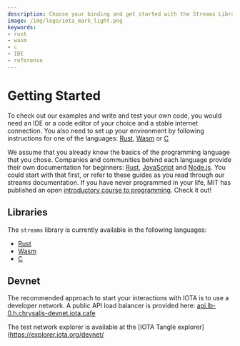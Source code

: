 ```yaml
---
description: Choose your binding and get started with the Streams Library. 
image: /img/logo/iota_mark_light.png
keywords:
- rust
- wasm
- c
- IDE
- reference
---
```

# Getting Started

To check out our examples and write and test your own code, you would need an IDE or a code editor of your choice and a stable internet connection. You also need to set up your environment by following instructions for one of the languages: [Rust](rust_getting_started.md), [Wasm](wasm_getting_started.md) or [C](c_getting_started.md)

We assume that you already know the basics of the programming language that you chose. Companies and communities behind each language provide their own documentation for beginners: [Rust](https://www.rust-lang.org/learn/get-started), [JavaScript](https://www.w3schools.com/js/) and [Node.js](https://nodejs.org/en/docs/guides/). You could start with that first, or refer to these guides as you read through our streams documentation. If you have never programmed in your life, MIT has published an open [introductory course to programming](https://ocw.mit.edu/courses/intro-programming/#general). Check it out!

## Libraries

The `streams` library is currently available in the following languages:

- [Rust](../getting_started/rust_getting_started.md)
- [Wasm](../getting_started/wasm_getting_started.md)
- [C](../getting_started/c_getting_started.md)



## Devnet

The recommended approach to start your interactions with IOTA is to use a developer network. A public API load balancer is provided here: [api.lb-0.h.chrysalis-devnet.iota.cafe](https://api.lb-0.h.chrysalis-devnet.iota.cafe)

The test network explorer is available at the [IOTA Tangle explorer](https://explorer.iota.org/devnet/
